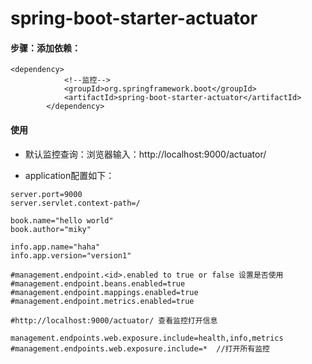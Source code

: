 # spring-boot-starter-actuator

#### 步骤：添加依赖：
```
<dependency>
			<!--监控-->
			<groupId>org.springframework.boot</groupId>
			<artifactId>spring-boot-starter-actuator</artifactId>
		</dependency>
```

#### 使用
- 默认监控查询：浏览器输入：http://localhost:9000/actuator/


- application配置如下：
```
server.port=9000
server.servlet.context-path=/

book.name="hello world"
book.author="miky"

info.app.name="haha"
info.app.version="version1"

#management.endpoint.<id>.enabled to true or false 设置是否使用
#management.endpoint.beans.enabled=true
#management.endpoint.mappings.enabled=true
#management.endpoint.metrics.enabled=true

#http://localhost:9000/actuator/ 查看监控打开信息

management.endpoints.web.exposure.include=health,info,metrics
#management.endpoints.web.exposure.include=*  //打开所有监控
```
